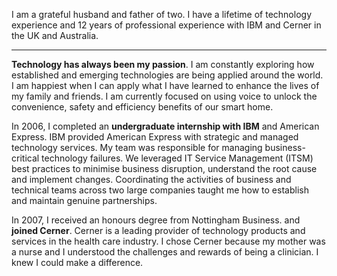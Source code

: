 I am a grateful husband and father of two. I have a lifetime of technology experience and 12 years of professional experience with IBM and Cerner in the UK and Australia.

--- 

**Technology has always been my passion**. I am constantly exploring how established and emerging technologies are being applied around the world. I am happiest when I can apply what I have learned to enhance the lives of my family and friends. I am currently focused on using voice to unlock the convenience, safety and efficiency benefits of our smart home.

In 2006, I completed an **undergraduate internship with IBM** and American Express. IBM provided American Express with strategic and managed technology services. My team was responsible for managing business-critical technology failures. We leveraged IT Service Management (ITSM) best practices to minimise business disruption, understand the root cause and implement changes. Coordinating the activities of business and technical teams across two large companies taught me how to establish and maintain genuine partnerships.

In 2007, I received an honours degree from Nottingham Business. and **joined Cerner**. Cerner is a leading provider of technology products and services in the health care industry. I chose Cerner because my mother was a nurse and I understood the challenges and rewards of being a clinician. I knew I could make a difference.
